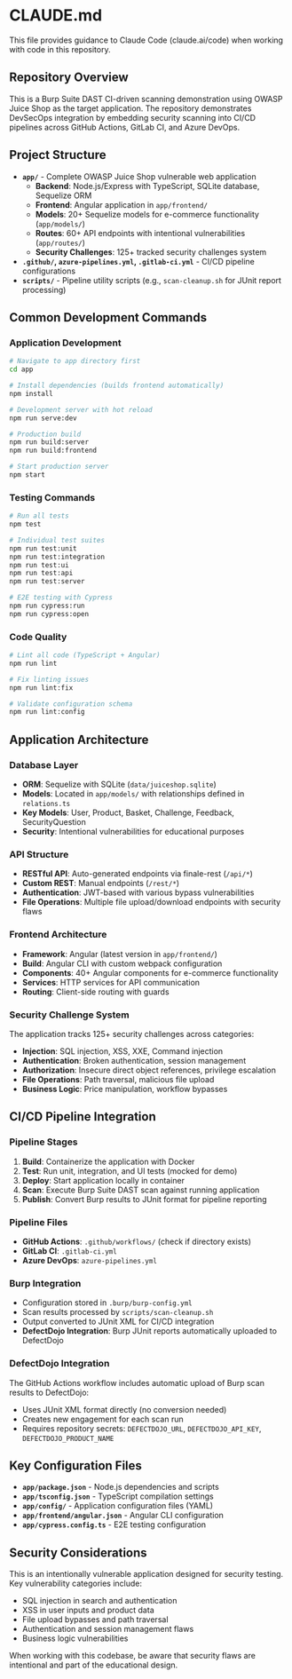 # CLAUDE.md

This file provides guidance to Claude Code (claude.ai/code) when working with code in this repository.

## Repository Overview

This is a Burp Suite DAST CI-driven scanning demonstration using OWASP Juice Shop as the target application. The repository demonstrates DevSecOps integration by embedding security scanning into CI/CD pipelines across GitHub Actions, GitLab CI, and Azure DevOps.

## Project Structure

- **`app/`** - Complete OWASP Juice Shop vulnerable web application
  - **Backend**: Node.js/Express with TypeScript, SQLite database, Sequelize ORM
  - **Frontend**: Angular application in `app/frontend/`
  - **Models**: 20+ Sequelize models for e-commerce functionality (`app/models/`)
  - **Routes**: 60+ API endpoints with intentional vulnerabilities (`app/routes/`)
  - **Security Challenges**: 125+ tracked security challenges system
- **`.github/`, `azure-pipelines.yml`, `.gitlab-ci.yml`** - CI/CD pipeline configurations
- **`scripts/`** - Pipeline utility scripts (e.g., `scan-cleanup.sh` for JUnit report processing)

## Common Development Commands

### Application Development
```bash
# Navigate to app directory first
cd app

# Install dependencies (builds frontend automatically)
npm install

# Development server with hot reload
npm run serve:dev

# Production build
npm run build:server
npm run build:frontend

# Start production server
npm start
```

### Testing Commands
```bash
# Run all tests
npm test

# Individual test suites
npm run test:unit
npm run test:integration  
npm run test:ui
npm run test:api
npm run test:server

# E2E testing with Cypress
npm run cypress:run
npm run cypress:open
```

### Code Quality
```bash
# Lint all code (TypeScript + Angular)
npm run lint

# Fix linting issues
npm run lint:fix

# Validate configuration schema
npm run lint:config
```

## Application Architecture

### Database Layer
- **ORM**: Sequelize with SQLite (`data/juiceshop.sqlite`)
- **Models**: Located in `app/models/` with relationships defined in `relations.ts`
- **Key Models**: User, Product, Basket, Challenge, Feedback, SecurityQuestion
- **Security**: Intentional vulnerabilities for educational purposes

### API Structure
- **RESTful API**: Auto-generated endpoints via finale-rest (`/api/*`)
- **Custom REST**: Manual endpoints (`/rest/*`)  
- **Authentication**: JWT-based with various bypass vulnerabilities
- **File Operations**: Multiple file upload/download endpoints with security flaws

### Frontend Architecture
- **Framework**: Angular (latest version in `app/frontend/`)
- **Build**: Angular CLI with custom webpack configuration
- **Components**: 40+ Angular components for e-commerce functionality
- **Services**: HTTP services for API communication
- **Routing**: Client-side routing with guards

### Security Challenge System
The application tracks 125+ security challenges across categories:
- **Injection**: SQL injection, XSS, XXE, Command injection
- **Authentication**: Broken authentication, session management
- **Authorization**: Insecure direct object references, privilege escalation  
- **File Operations**: Path traversal, malicious file upload
- **Business Logic**: Price manipulation, workflow bypasses

## CI/CD Pipeline Integration

### Pipeline Stages
1. **Build**: Containerize the application with Docker
2. **Test**: Run unit, integration, and UI tests (mocked for demo)
3. **Deploy**: Start application locally in container
4. **Scan**: Execute Burp Suite DAST scan against running application
5. **Publish**: Convert Burp results to JUnit format for pipeline reporting

### Pipeline Files
- **GitHub Actions**: `.github/workflows/` (check if directory exists)
- **GitLab CI**: `.gitlab-ci.yml`
- **Azure DevOps**: `azure-pipelines.yml`

### Burp Integration
- Configuration stored in `.burp/burp-config.yml`
- Scan results processed by `scripts/scan-cleanup.sh`
- Output converted to JUnit XML for CI/CD integration
- **DefectDojo Integration**: Burp JUnit reports automatically uploaded to DefectDojo

### DefectDojo Integration
The GitHub Actions workflow includes automatic upload of Burp scan results to DefectDojo:
- Uses JUnit XML format directly (no conversion needed)
- Creates new engagement for each scan run
- Requires repository secrets: `DEFECTDOJO_URL`, `DEFECTDOJO_API_KEY`, `DEFECTDOJO_PRODUCT_NAME`

## Key Configuration Files

- **`app/package.json`** - Node.js dependencies and scripts
- **`app/tsconfig.json`** - TypeScript compilation settings
- **`app/config/`** - Application configuration files (YAML)
- **`app/frontend/angular.json`** - Angular CLI configuration
- **`app/cypress.config.ts`** - E2E testing configuration

## Security Considerations

This is an intentionally vulnerable application designed for security testing. Key vulnerability categories include:
- SQL injection in search and authentication
- XSS in user inputs and product data
- File upload bypasses and path traversal
- Authentication and session management flaws
- Business logic vulnerabilities

When working with this codebase, be aware that security flaws are intentional and part of the educational design.